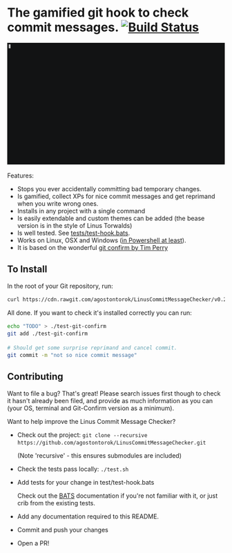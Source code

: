 # The gamified git hook to check commit messages. [![Build Status](https://travis-ci.org/agostontorok/LinusCommitMessageChecker.svg?branch=master)](https://travis-ci.org/agostontorok/LinusCommitMessageChecker)

![demo](asciicast.gif)

Features:

* Stops you ever accidentally committing bad temporary changes.
* Is gamified, collect XPs for nice commit messages and get reprimand when you write wrong ones.
* Installs in any project with a single command
* Is easily extendable and custom themes can be added (the bease version is in the style of Linus Torwalds)
* Is well tested. See [tests/test-hook.bats](https://github.com/pimterry/git-confirm/blob/master/test/test-hook.bats#L40-L9999).
* Works on Linux, OSX and Windows ([in Powershell at least](https://twitter.com/afnpires/status/768403583263973376)).
* It is based on the wonderful [git confirm by Tim Perry](https://github.com/pimterry/git-confirm/)

## To Install
In the root of your Git repository, run:

```bash
curl https://cdn.rawgit.com/agostontorok/LinusCommitMessageChecker/v0.2.2/hook.sh > .git/hooks/commit-msg && chmod +x .git/hooks/commit-msg
```

All done. If you want to check it's installed correctly you can run:

```bash
echo "TODO" > ./test-git-confirm
git add ./test-git-confirm

# Should get some surprise reprimand and cancel commit.
git commit -m "not so nice commit message"
```

## Contributing
Want to file a bug? That's great! Please search issues first though to check it hasn't already been filed, and provide as much information as you can (your OS, terminal and Git-Confirm version as a minimum).

Want to help improve the Linus Commit Message Checker?

* Check out the project:
  `git clone --recursive https://github.com/agostontorok/LinusCommitMessageChecker.git`

  (Note 'recursive' - this ensures submodules are included)
* Check the tests pass locally: `./test.sh`
* Add tests for your change in test/test-hook.bats

  Check out the [BATS](https://github.com/sstephenson/bats) documentation if you're not familiar with it, or just crib from the existing tests.
* Add any documentation required to this README.
* Commit and push your changes
* Open a PR!
